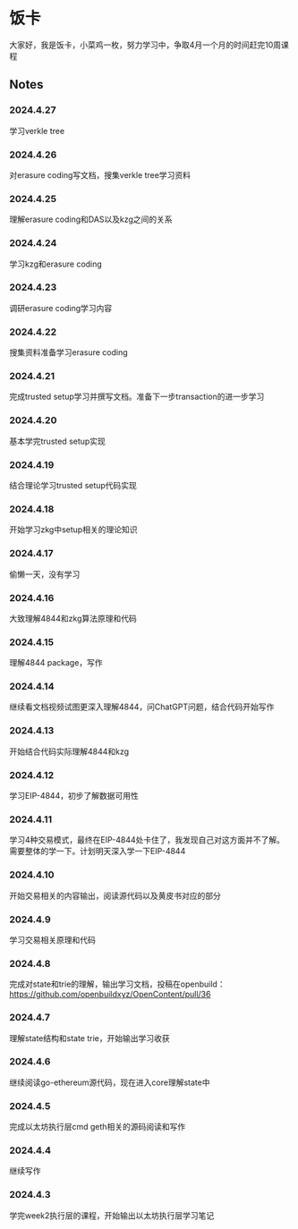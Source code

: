 # 饭卡

大家好，我是饭卡，小菜鸡一枚，努力学习中，争取4月一个月的时间赶完10周课程

## Notes

### 2024.4.27

学习verkle tree

### 2024.4.26

对erasure coding写文档，搜集verkle tree学习资料

### 2024.4.25

理解erasure coding和DAS以及kzg之间的关系

### 2024.4.24

学习kzg和erasure coding

### 2024.4.23

调研erasure coding学习内容

### 2024.4.22

搜集资料准备学习erasure coding

### 2024.4.21

完成trusted setup学习并撰写文档。准备下一步transaction的进一步学习

### 2024.4.20

基本学完trusted setup实现

### 2024.4.19

结合理论学习trusted setup代码实现

### 2024.4.18

开始学习zkg中setup相关的理论知识

### 2024.4.17

偷懒一天，没有学习

### 2024.4.16

大致理解4844和zkg算法原理和代码

### 2024.4.15

理解4844 package，写作

### 2024.4.14

继续看文档视频试图更深入理解4844，问ChatGPT问题，结合代码开始写作

### 2024.4.13

开始结合代码实际理解4844和kzg

### 2024.4.12

学习EIP-4844，初步了解数据可用性

### 2024.4.11

学习4种交易模式，最终在EIP-4844处卡住了，我发现自己对这方面并不了解。需要整体的学一下。计划明天深入学一下EIP-4844

### 2024.4.10

开始交易相关的内容输出，阅读源代码以及黄皮书对应的部分

### 2024.4.9

学习交易相关原理和代码

### 2024.4.8

完成对state和trie的理解，输出学习文档，投稿在openbuild：https://github.com/openbuildxyz/OpenContent/pull/36

### 2024.4.7

理解state结构和state trie，开始输出学习收获

### 2024.4.6

继续阅读go-ethereum源代码，现在进入core理解state中

### 2024.4.5

完成以太坊执行层cmd geth相关的源码阅读和写作

### 2024.4.4

继续写作

### 2024.4.3

学完week2执行层的课程，开始输出以太坊执行层学习笔记
